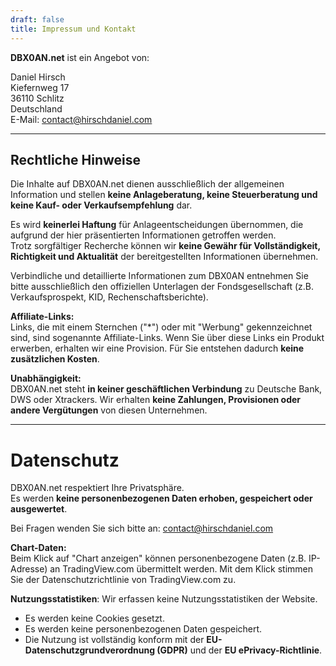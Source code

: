 ```yaml
---
draft: false
title: Impressum und Kontakt
---
```


**DBX0AN.net** ist ein Angebot von:

Daniel Hirsch \
Kiefernweg 17 \
36110 Schlitz \
Deutschland \
E-Mail: contact@hirschdaniel.com

---

## Rechtliche Hinweise

Die Inhalte auf DBX0AN.net dienen ausschließlich der allgemeinen Information und stellen **keine Anlageberatung, keine Steuerberatung und keine Kauf- oder Verkaufsempfehlung** dar.

Es wird **keinerlei Haftung** für Anlageentscheidungen übernommen, die aufgrund der hier präsentierten Informationen getroffen werden.  
Trotz sorgfältiger Recherche können wir **keine Gewähr für Vollständigkeit, Richtigkeit und Aktualität** der bereitgestellten Informationen übernehmen.

Verbindliche und detaillierte Informationen zum DBX0AN entnehmen Sie bitte ausschließlich den offiziellen Unterlagen der Fondsgesellschaft (z.B. Verkaufsprospekt, KID, Rechenschaftsberichte).

**Affiliate-Links:**  
Links, die mit einem Sternchen ("\*") oder mit "Werbung" gekennzeichnet sind, sind sogenannte Affiliate-Links. Wenn Sie über diese Links ein Produkt erwerben, erhalten wir eine Provision. Für Sie entstehen dadurch **keine zusätzlichen Kosten**.

**Unabhängigkeit:**  
DBX0AN.net steht **in keiner geschäftlichen Verbindung** zu Deutsche Bank, DWS oder Xtrackers. Wir erhalten **keine Zahlungen, Provisionen oder andere Vergütungen** von diesen Unternehmen.

---

# Datenschutz

DBX0AN.net respektiert Ihre Privatsphäre.  
Es werden **keine personenbezogenen Daten erhoben, gespeichert oder ausgewertet**.

Bei Fragen wenden Sie sich bitte an: contact@hirschdaniel.com

**Chart-Daten:**  
Beim Klick auf "Chart anzeigen" können personenbezogene Daten (z.B. IP-Adresse) an TradingView.com übermittelt werden. Mit dem Klick stimmen Sie der Datenschutzrichtlinie von TradingView.com zu.

**Nutzungsstatistiken**:
Wir erfassen keine Nutzungsstatistiken der Website.
- Es werden keine Cookies gesetzt.  
- Es werden keine personenbezogenen Daten gespeichert.  
- Die Nutzung ist vollständig konform mit der **EU-Datenschutzgrundverordnung (GDPR)** und der **EU ePrivacy-Richtlinie**.  
